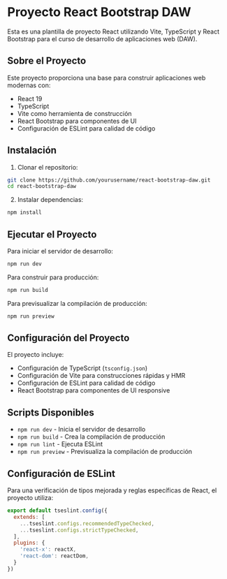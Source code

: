 # Proyecto React Bootstrap DAW

Esta es una plantilla de proyecto React utilizando Vite, TypeScript y React Bootstrap para el curso de desarrollo de aplicaciones web (DAW).

## Sobre el Proyecto

Este proyecto proporciona una base para construir aplicaciones web modernas con:

- React 19
- TypeScript
- Vite como herramienta de construcción
- React Bootstrap para componentes de UI
- Configuración de ESLint para calidad de código

## Instalación

1. Clonar el repositorio:
```bash
git clone https://github.com/yourusername/react-bootstrap-daw.git
cd react-bootstrap-daw
```

2. Instalar dependencias:
```bash
npm install
```

## Ejecutar el Proyecto

Para iniciar el servidor de desarrollo:
```bash
npm run dev
```

Para construir para producción:
```bash
npm run build
```

Para previsualizar la compilación de producción:
```bash
npm run preview
```

## Configuración del Proyecto

El proyecto incluye:

- Configuración de TypeScript (`tsconfig.json`)
- Configuración de Vite para construcciones rápidas y HMR
- Configuración de ESLint para calidad de código
- React Bootstrap para componentes de UI responsive

## Scripts Disponibles

- `npm run dev` - Inicia el servidor de desarrollo
- `npm run build` - Crea la compilación de producción
- `npm run lint` - Ejecuta ESLint
- `npm run preview` - Previsualiza la compilación de producción

## Configuración de ESLint

Para una verificación de tipos mejorada y reglas específicas de React, el proyecto utiliza:

```js
export default tseslint.config({
  extends: [
    ...tseslint.configs.recommendedTypeChecked,
    ...tseslint.configs.strictTypeChecked,
  ],
  plugins: {
    'react-x': reactX,
    'react-dom': reactDom,
  }
})
```
